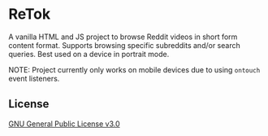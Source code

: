 # ReTok

A vanilla HTML and JS project to browse Reddit videos in short form content format. Supports browsing specific subreddits and/or search queries. Best used on a device in portrait mode.

NOTE: Project currently only works on mobile devices due to using `ontouch` event listeners.
## License

[GNU General Public License v3.0](https://choosealicense.com/licenses/gpl-3.0/)
